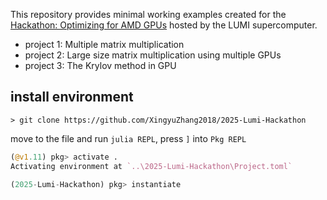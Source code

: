 This repository provides minimal working examples created for the [Hackathon: Optimizing for AMD GPUs](https://www.lumi-supercomputer.eu/events/lumi-hackathon-spring2025/) hosted by the LUMI supercomputer.

- project 1: Multiple matrix multiplication
- project 2: Large size matrix multiplication using multiple GPUs
- project 3: The Krylov method in GPU

## install environment
```shell
> git clone https://github.com/XingyuZhang2018/2025-Lumi-Hackathon
```
move to the file and run `julia REPL`, press `]` into `Pkg REPL`
```julia
(@v1.11) pkg> activate .
Activating environment at `..\2025-Lumi-Hackathon\Project.toml`

(2025-Lumi-Hackathon) pkg> instantiate
```